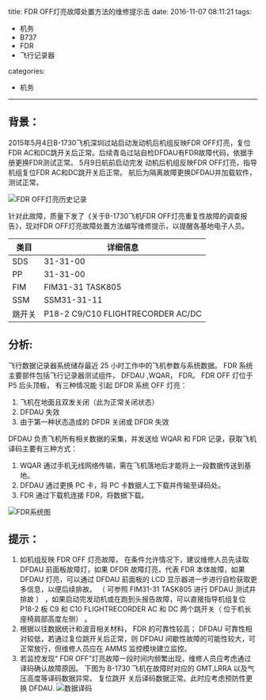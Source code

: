 title: FDR OFF灯亮故障处置方法的维修提示击
date: 2016-11-07 08:11:21
tags:
- 机务
- B737
- FDR
- 飞行记录器

categories:
- 机务
---
## 背景：
2015年5月4日B-1730飞机深圳过站启动发动机后机组反映FDR OFF灯亮，复位FDR AC和DC跳开关后正常。后续青岛过站自检DFDAU有FDR故障代码，依据手册更换FDR测试正常。 5月9日航前启动完发
动机后机组反映FDR OFF灯亮，指导机组复位FDR AC和DC跳开关后正常。 航后为隔离故障更换DFDAU并加载软件，测试正常。

![FDR OFF灯亮历史记录](./images/2.PNG)

针对此故障，质量下发了《关于B-1730飞机FDR OFF灯亮重复性故障的调查报告》，现对FDR OFF灯亮故障处置方法编写维修提示，以提醒各基地电子人员。

类目  | 详细信息
------------- | -------------
SDS  | 31-31-00
PP  | 31-31-00
FIM  | FIM31-31 TASK805
SSM  | SSM31-31-11
跳开关  | P18-2  C9/C10 FLIGHTRECORDER AC/DC

## 分析:
飞行数据记录器系统储存最近 25 小时工作中的飞机参数与系统数据。 FDR 系统主要部件包括飞行记录器测试组件， DFDAU ,WQAR， FDR。 FDR OFF 灯位于 P5 后头顶板， 有三种情况能
引起 DFDR 系统 OFF 灯亮：
1. 飞机在地面且双发关闭（此为正常关闭状态）
2. DFDAU 失效
3. 由于第一种状态造成的 DFDR 关闭或 DFDR 失效

DFDAU 负责飞机所有相关数据的采集，并发送给 WQAR 和 FDR 记录，获取飞机译码主要有三种方式：
1. WQAR 通过手机无线网络传输，需在飞机落地后才能将上一段数据传送到基地。
2. DFDAU 通过更换 PC 卡，将 PC 卡数据人工下载并传输至译码处。
3. FDR 通过下载机连接 FDR，将数据下载。

![FDR系统图](./images/1.png)

## 提示：

1. 如机组反映 FDR OFF 灯亮故障， 在条件允许情况下，建议维修人员先读取 DFDAU 前面板故障灯，如果 DFDR 故障灯亮，代表 FDR 本体故障，如果 DFDAU 灯亮，可以通过 DFDAU 前面板的 LCD 显示器进一步进行自检获取更多信息，以便后续排故。 （ 可参照 FIM31-31 TASK805 进行 DFDAU 测试并排故 ） ，如果启动完发动机或在跑到头报告故障，可以直接指导机组复位 P18-2 板 C9 和 C10 FLIGHTRECORDER AC 和 DC 两个跳开关（ 位于机长座椅肩部高度左侧） 。
2. 根据以往数据统计和波音相关材料， FDR 的可靠性较高； DFDAU 可靠性相对较低，若通过复位跳开关后正常，则 DFDAU 间歇性故障的可能性较大，可正常放行，但维修人员应在 AMMS 监控模块建立监控。
3. 若监控发现“ FDR OFF”灯亮故障一段时间内频繁出现，维修人员应考虑通过译码确认故障原因。 下图为 B-1730 飞机在故障时对应的 GMT,LRRA 以及气压高度等译码数据异常。 复位跳开
关后译码数据正常。此时应考虑预防性更换 DFDAU.
![数据译码](./images/3.png)